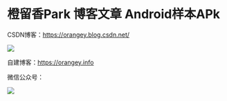 # 橙留香Park 博客文章 Android样本APk

CSDN博客：https://orangey.blog.csdn.net/

![](https://i.imgtg.com/2022/09/27/g3pFj.png)

自建博客：https://orangey.info

微信公众号：

![](https://i.imgtg.com/2022/09/21/gNXxK.png)
